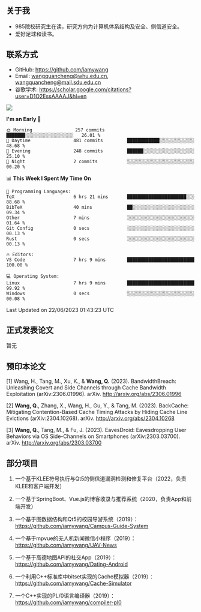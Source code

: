 ## 关于我

- 985院校研究生在读，研究方向为计算机体系结构及安全、侧信道安全。
- 爱好足球和读书。

## 联系方式

- GitHub: https://github.com/iamywang
- Email: wangquancheng@whu.edu.cn, wangquancheng@mail.sdu.edu.cn
- 谷歌学术: https://scholar.google.com/citations?user=D1O2EssAAAAJ&hl=en

![](https://github-readme-stats.vercel.app/api?username=iamywang&theme=buefy&count_private=true&show_icons=true&hide_border=true&hide_title=true)

<!--START_SECTION:waka-->
**I'm an Early 🐤** 

```text
🌞 Morning                257 commits         ███████░░░░░░░░░░░░░░░░░░   26.01 % 
🌆 Daytime                481 commits         ████████████░░░░░░░░░░░░░   48.68 % 
🌃 Evening                248 commits         ██████░░░░░░░░░░░░░░░░░░░   25.10 % 
🌙 Night                  2 commits           ░░░░░░░░░░░░░░░░░░░░░░░░░   00.20 % 
```


📊 **This Week I Spent My Time On** 

```text
💬 Programming Languages: 
TeX                      6 hrs 21 mins       ██████████████████████░░░   88.68 % 
BibTeX                   40 mins             ██░░░░░░░░░░░░░░░░░░░░░░░   09.34 % 
Other                    7 mins              ░░░░░░░░░░░░░░░░░░░░░░░░░   01.64 % 
Git Config               0 secs              ░░░░░░░░░░░░░░░░░░░░░░░░░   00.13 % 
Rust                     0 secs              ░░░░░░░░░░░░░░░░░░░░░░░░░   00.13 % 

🔥 Editors: 
VS Code                  7 hrs 9 mins        █████████████████████████   100.00 % 

💻 Operating System: 
Linux                    7 hrs 9 mins        █████████████████████████   99.92 % 
Windows                  0 secs              ░░░░░░░░░░░░░░░░░░░░░░░░░   00.08 % 
```


 Last Updated on 22/06/2023 01:43:23 UTC
<!--END_SECTION:waka-->

## 正式发表论文

暂无

## 预印本论文

[1] Wang, H., Tang, M., Xu, K., & **Wang, Q.** (2023). BandwidthBreach: Unleashing Covert and Side Channels through Cache Bandwidth Exploitation (arXiv:2306.01996). arXiv. http://arxiv.org/abs/2306.01996

[2] **Wang, Q.**, Zhang, X., Wang, H., Gu, Y., & Tang, M. (2023). BackCache: Mitigating Contention-Based Cache Timing Attacks by Hiding Cache Line Evictions (arXiv:2304.10268). arXiv. http://arxiv.org/abs/2304.10268

[3] **Wang, Q.**, Tang, M., & Fu, J. (2023). EavesDroid: Eavesdropping User Behaviors via OS Side-Channels on Smartphones (arXiv:2303.03700). arXiv. http://arxiv.org/abs/2303.03700

## 部分项目

1. 一个基于KLEE符号执行与Qt5的侧信道漏洞检测和修复平台（2022，负责KLEE和客户端开发）

2. 一个基于SpringBoot、Vue.js的博客收录与推荐系统（2020，负责App和前端开发）

3. 一个基于图数据结构和Qt5的校园导游系统（2019）：https://github.com/iamywang/Campus-Guide-System

4. 一个基于mpvue的无人机新闻微信小程序（2019）：https://github.com/iamywang/UAV-News

5. 一个基于高德地图API的社交App（2019）：https://github.com/iamywang/Dating-Android

6. 一个利用C++标准库中bitset实现的Cache模拟器（2019）：https://github.com/iamywang/Cache-Simulator

7. 一个C++实现的PL/0语言编译器（2019）：https://github.com/iamywang/compiler-pl0
